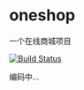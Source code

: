 # oneshop
一个在线商城项目  

[![Build Status](https://travis-ci.org/elvinzeng/oneshop-standalone.svg?branch=master)](https://travis-ci.org/elvinzeng/oneshop-standalone)


 编码中...
